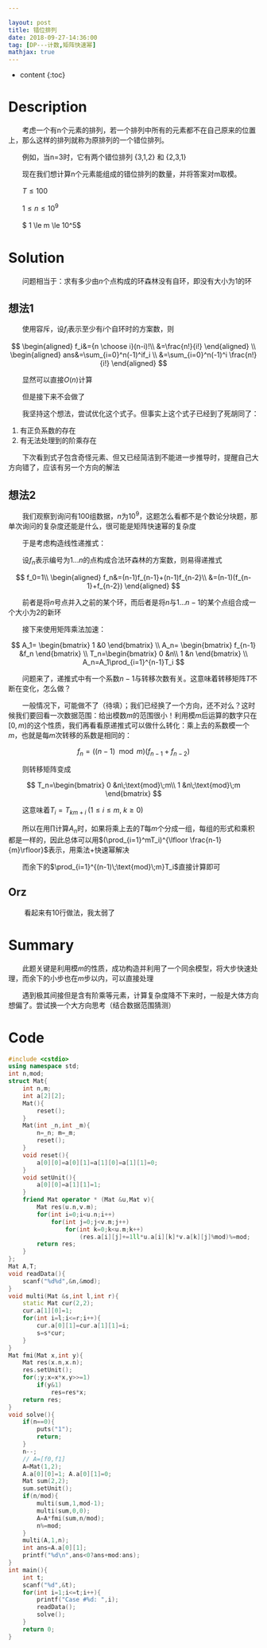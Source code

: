 ```yaml
---

layout: post
title: 错位排列
date: 2018-09-27-14:36:00
tag: [DP---计数,矩阵快速幂]
mathjax: true
---
```

* content
{:toc}
# Description

　　考虑一个有n个元素的排列，若一个排列中所有的元素都不在自己原来的位置上，那么这样的排列就称为原排列的一个错位排列。

　　例如，当n=3时，它有两个错位排列 {3,1,2} 和 {2,3,1}

　　现在我们想计算n个元素能组成的错位排列的数量，并将答案对m取模。

　　$T \le 100$

　　$1 \le n \le 10^9$

　　$ 1 \le m \le 10^5$



# Solution

　　问题相当于：求有多少由$n$个点构成的环森林没有自环，即没有大小为1的环

## 想法1

　　使用容斥，设$f_i$表示至少有$i$个自环时的方案数，则

$$
\begin{aligned}
f_i&={n \choose i}(n-i)!\\
&=\frac{n!}{i!}
\end{aligned}
\\
\begin{aligned}
ans&=\sum_{i=0}^n(-1)^if_i \\
&=\sum_{i=0}^n(-1)^i \frac{n!}{i!}
\end{aligned}
$$

　　显然可以直接$O(n)$计算

　　但是接下来不会做了

　　我坚持这个想法，尝试优化这个式子。但事实上这个式子已经到了死胡同了：

1. 有正负系数的存在
2. 有无法处理到的阶乘存在

　　下次看到式子包含奇怪元素、但又已经简洁到不能进一步推导时，提醒自己大方向错了，应该有另一个方向的解法



## 想法2

　　我们观察到询问有$100$组数据，$n$为$10^9$，这题怎么看都不是个数论分块题，那单次询问的复杂度还能是什么，很可能是矩阵快速幂的复杂度

　　于是考虑构造线性递推式：

　　设$f_n$表示编号为$1...n$的点构成合法环森林的方案数，则易得递推式

$$
f_0=1\\
\begin{aligned}
f_n&=(n-1)f_{n-1}+(n-1)f_{n-2}\\
&=(n-1)(f_{n-1}+f_{n-2})
\end{aligned}
$$

　　前者是将$n$号点并入之前的某个环，而后者是将$n$与$1...n-1$的某个点组合成一个大小为2的新环

　　接下来使用矩阵乘法加速：

$$
A_1=
\begin{bmatrix}
1 &0
\end{bmatrix}
\\
A_n=
\begin{bmatrix}
f_{n-1} &f_n
\end{bmatrix}
\\
T_n=\begin{bmatrix}
0 &n\\
1 &n
\end{bmatrix}
\\
A_n=A_1\prod_{i=1}^{n-1}T_i
$$

　　问题来了，递推式中有一个系数$n-1$与转移次数有关。这意味着转移矩阵$T$不断在变化，怎么做？

　　一般情况下，可能做不了（待填）；我们已经换了一个方向，还不对么？这时候我们要回看一次数据范围：给出模数$m$的范围很小！利用模$m$后运算的数字只在$[0,m)$的这个性质，我们再看看原递推式可以做什么转化：乘上去的系数模一个$m$，也就是每$m$次转移的系数是相同的：

$$
f_n=((n-1)\mod m)(f_{n-1}+f_{n-2})
$$

　　则转移矩阵变成

$$
T_n=\begin{bmatrix}
0 &n\;\text{mod}\;m\\
1 &n\;\text{mod}\;m
\end{bmatrix}
$$

　　这意味着$T_i=T_{km+i}\;(1 \le i \le m,\;k \ge 0)$

　　所以在用$\prod$计算$A_n$时，如果将乘上去的$T$每$m$个分成一组，每组的形式和乘积都是一样的，因此总体可以用$(\prod_{i=1}^mT_i)^{\lfloor \frac{n-1}{m}\rfloor}$表示，用乘法+快速幂解决

　　而余下的$\prod_{i=1}^{(n-1)\;\text{mod}\;m}T_i$直接计算即可



## Orz

　　  看起来有10行做法，我太弱了



# Summary

　　此题关键是利用模$m$的性质，成功构造并利用了一个同余模型，将大步快速处理，而余下的小步也在$m$步以内，可以直接处理

　　遇到极其间接但是含有阶乘等元素，计算复杂度降不下来时，一般是大体方向想偏了。尝试换一个大方向思考（结合数据范围猜测）

# Code

```c++
#include <cstdio>
using namespace std;
int n,mod;
struct Mat{
	int n,m;
	int a[2][2];
	Mat(){
		reset();
	}
	Mat(int _n,int _m){
		n=_n; m=_m;
		reset();
	}
	void reset(){
		a[0][0]=a[0][1]=a[1][0]=a[1][1]=0;
	}
	void setUnit(){
		a[0][0]=a[1][1]=1;
	}
	friend Mat operator * (Mat &u,Mat v){
		Mat res(u.n,v.m);
		for(int i=0;i<u.n;i++)
			for(int j=0;j<v.m;j++)
				for(int k=0;k<u.m;k++)
					(res.a[i][j]+=1ll*u.a[i][k]*v.a[k][j]%mod)%=mod;
		return res;
	}
};
Mat A,T;
void readData(){
	scanf("%d%d",&n,&mod);
}
void multi(Mat &s,int l,int r){
	static Mat cur(2,2);
	cur.a[1][0]=1;
	for(int i=l;i<=r;i++){
		cur.a[0][1]=cur.a[1][1]=i;
		s=s*cur;
	}
}
Mat fmi(Mat x,int y){
	Mat res(x.n,x.n);
	res.setUnit();
	for(;y;x=x*x,y>>=1)
		if(y&1)
			res=res*x;
	return res;
}
void solve(){
	if(n==0){
		puts("1");
		return;
	}
	n--;
	// A=[f0,f1]
	A=Mat(1,2);
	A.a[0][0]=1; A.a[0][1]=0;
	Mat sum(2,2);
	sum.setUnit();
	if(n/mod){
		multi(sum,1,mod-1);
		multi(sum,0,0);
		A=A*fmi(sum,n/mod);
		n%=mod;
	}
	multi(A,1,n);
	int ans=A.a[0][1];
	printf("%d\n",ans<0?ans+mod:ans);
}
int main(){
	int t;
	scanf("%d",&t);
	for(int i=1;i<=t;i++){
		printf("Case #%d: ",i);
		readData();
		solve();
	}
	return 0;
}
```

